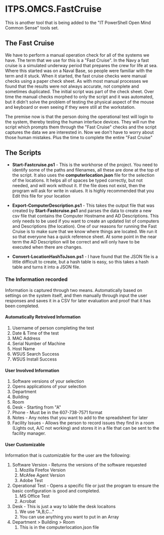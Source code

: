 # ITPS.OMCS.FastCruise 
This is another tool that is being added to the "IT PowerShell Open Mind Common Sense" tools set.

## The Fast Cruise 
We have to perform a manual operation check for all of the systems we have.  The term that we use for this is a "Fast Cruise". In the Navy a fast cruise is a simulated underway period that prepares the crew for life at sea.  Where this started was on a Naval Base, so people were familiar with the term and it stuck.  When it started, the fast cruise checks were manual checks using a paper check sheet.  As with most manual processes we found that the results were not always accurate, not complete and sometimes duplicated.  The initial script was part of the check sheet.  Over time the manual checks morphed to only the script and it was automated, but it didn't solve the problem of testing the physical aspect of the mouse and keyboard or even seeing if they were still at the workstation.  

The premise now is that the person doing the operational test will login to the system, thereby testing the human interface devices.  They will run the script which prompts them through the "Fast Cruise" checks and the script captures the data we are interested in.  Now we don't have to worry about those human mistakes.  Plus the time to complete the entire "Fast Cruise" 

## The Scripts
-  **Start-Fastcruise.ps1**  - This is the workhorse of the project.  You need to identify some of the paths and filenames, all these are done at the top of the script.  It also uses the **computerlocation.json** file for the selection of the locations. It helps all of spaces be typed correctly, but not needed, and will work without it.  If the file does not exist, then the program will ask for write in values.  It is highly recommended that you Edit this file for your location

-  **Export-ComputerDescription.ps1**  - This takes the output file that was created by **Start-Fastcruise.ps1** and parses the data to create a new csv file that contains the Computer Hostname and AD Descriptions.  This only needs to be used if you want to create an updated list of computers and Descriptions (the location).  One of our reasons for running the Fast Cruise is to make sure that we know where things are located.   We run it so that everyone has a quick reference sheet. At some point in the near term the AD Description will be correct and will only have to be executed when there are changes.  

-  **Convert-LocationHashToJson.ps1**  - I have found that the JSON file is a little difficult to create, but a hash table is easy, so this takes a hash table and turns it into a JSON file. 

### The Information recorded 
Information is captured through two means. Automatically based on settings on the system itself, and then manually through input the user responses and saves it in a CSV for later evaluation and proof that it has been completed. 

#### Automatically Retreived Information 
  1. Username of person completing the test  
  1. Date & Time of the test  
  1. MAC Address 
  1. Serial Number of Machine  
  1. Host Name  
  1. WSUS Search Success  
  1. WSUS Install Success  

#### User Involved Information 
  1. Software versions of your selection  
  1. Opens applications of your selection  
  1. Department 
  1. Building             
  1. Room 
  1. Desk - Starting from "A"  
  1. Phone - Must be in the 607-738-7571 format 
  1. Notes - Any notes that you want to add to the spreadsheet for later  
  1. Facility Issues - Allows the person to record issues they find in a room (Lights out, A/C not working) and stores it in a file that can be sent to the facility manager. 

#### User Customizable 
Information that is customizable for the user are the following:
1. Software Version - Returns the versions of the software requested
   1. Mozilla Firefox Version
   1. McAfee Agent Version 
   1. Adobe Test               
1. Operational Test - Opens a specific file or just the program to ensure the basic configuration is good and completed.
   1. MS Office Test
   1. Acrobat
1. Desk - This is just a way to lable the desk locaitons
    1. We use "A,B,C..."
    1. You can use anything you want to put in an Array
1. Department > Building > Room
    1. This is in the computerlocation.json file




